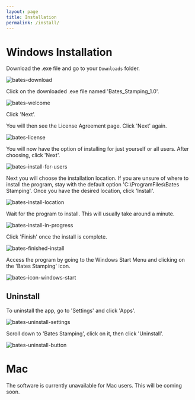```yaml
---
layout: page
title: Installation
permalink: /install/
---
```


# Windows Installation
Download the .exe file and go to your `Downloads` folder.

![bates-download](/assets/install-pics/bates-download.png)

Click on the downloaded .exe file named 'Bates_Stamping_1.0'.

![bates-welcome](/assets/install-pics/bates-welcome.png)

Click 'Next'. 

You will then see the License Agreement page. Click 'Next' again.

![bates-license](/assets/install-pics/bates-license-agreement.png)

You will now have the option of installing for just yourself or all users. After choosing, click 'Next'. 

![bates-install-for-users](/assets/install-pics/bates-install-for-users.png)


Next you will choose the installation location. If you are unsure of where to install the program, stay with the default option 'C:\ProgramFiles\Bates Stamping'. Once you have the desired location, click 'Install'.

![bates-install-location](/assets/install-pics/bates-install-location.png)

Wait for the program to install. This will usually take around a minute.

![bates-install-in-progress](/assets/install-pics/bates-install-in-progress.png)

Click 'Finish' once the install is complete.

![bates-finished-install](/assets/install-pics/bates-finished-install.png)

Access the program by going to the Windows Start Menu and clicking on the 'Bates Stamping' icon.

![bates-icon-windows-start](/assets/install-pics/bates-icon-windows-start.png)

## Uninstall
To uninstall the app, go to 'Settings' and click 'Apps'.

![bates-uninstall-settings](/assets/install-pics/bates-uninstall-settings.png)

Scroll down to 'Bates Stamping', click on it, then click 'Uninstall'.

![bates-uninstall-button](/assets/install-pics/bates-uninstall-button.png)

# Mac
The software is currently unavailable for Mac users. This will be coming soon.
